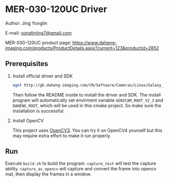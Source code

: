 # MER-030-120UC Driver

Author: Jing Yonglin

E-mail: yonglinjing7@gmail.com

MER-030-120UC product page: https://www.daheng-imaging.com/products/ProductDetails.aspx?current=123&productid=2852

## Prerequisites

1. Install official driver and SDK

    ```bash
    wget http://gb.daheng-imaging.com/CN/Software/Cameras/Linux/Galaxy_Linux_x86_U2_CN_1.0.1904.9261.tar.gz
    ```

    Then follow the README inside to install the driver and SDK. The install program will automatically set envirment variable `GENICAM_ROOT_V2_3` and `DAHENG_ROOT`, which will be used in this cmake project. So make sure the installation is successful.

2. Install OpenCV

    This project uses [OpenCV3](https://github.com/opencv/opencv/archive/3.4.12.zip). You can try it on OpenCV4 yourself but this may require extra effort to make it run properly.

## Run

Execute `build.sh` to build the program. `capture_test` will test the capture ability. `capture_as_opencv` will capture and convert the frame into opencv mat, then display the frames in a window. 